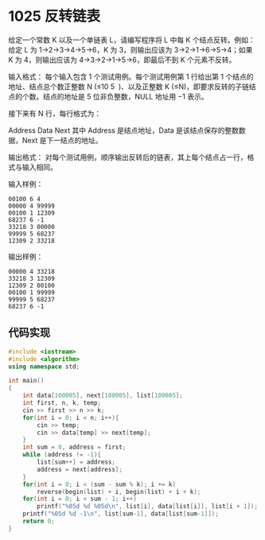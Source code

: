 # 1025 反转链表
给定一个常数 K 以及一个单链表 L，请编写程序将 L 中每 K 个结点反转。例如：给定 L 为 1→2→3→4→5→6，K 为 3，则输出应该为 3→2→1→6→5→4；如果 K 为 4，则输出应该为 4→3→2→1→5→6，即最后不到 K 个元素不反转。

输入格式：
每个输入包含 1 个测试用例。每个测试用例第 1 行给出第 1 个结点的地址、结点总个数正整数 N (≤10
​5
​​ )、以及正整数 K (≤N)，即要求反转的子链结点的个数。结点的地址是 5 位非负整数，NULL 地址用 −1 表示。

接下来有 N 行，每行格式为：

Address Data Next
其中 Address 是结点地址，Data 是该结点保存的整数数据，Next 是下一结点的地址。

输出格式：
对每个测试用例，顺序输出反转后的链表，其上每个结点占一行，格式与输入相同。

输入样例：
```
00100 6 4
00000 4 99999
00100 1 12309
68237 6 -1
33218 3 00000
99999 5 68237
12309 2 33218
```
输出样例：
```
00000 4 33218
33218 3 12309
12309 2 00100
00100 1 99999
99999 5 68237
68237 6 -1
```

## 代码实现
```cpp
#include <iostream>
#include <algorithm>
using namespace std;

int main()
{
    int data[100005], next[100005], list[100005];
    int first, n, k, temp;
    cin >> first >> n >> k;
    for(int i = 0; i < n; i++){
        cin >> temp;
        cin >> data[temp] >> next[temp];
    }
    int sum = 0, address = first;
    while (address != -1){
        list[sum++] = address;
        address = next[address];
    }
    for(int i = 0; i < (sum - sum % k); i += k)
        reverse(begin(list) + i, begin(list) + i + k);
    for(int i = 0; i < sum - 1; i++)
        printf("%05d %d %05d\n", list[i], data[list[i]], list[i + 1]);
    printf("%05d %d -1\n", list[sum-1], data[list[sum-1]]);
    return 0;
}
```